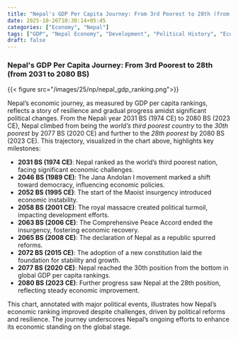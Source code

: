 ```yaml
---
title: "Nepal's GDP Per Capita Journey: From 3rd Poorest to 28th (from 2031 to 2080 BS)"
date: 2025-10-26T10:30:14+05:45
categories: ["Economy", "Nepal"]
tags: ["GDP", "Nepal Economy", "Development", "Political History", "Economic Growth", "GDP Per Capita", "Ranking"]
draft: false
---
```


### Nepal's GDP Per Capita Journey: From 3rd Poorest to 28th (from 2031 to 2080 BS)
{{< figure src="/images/25/np/nepal_gdp_ranking.png">}}

Nepal’s economic journey, as measured by GDP per capita rankings, reflects a story of resilience and gradual progress amidst significant political changes. From the Nepali year 2031 BS (1974 CE) to 2080 BS (2023 CE), Nepal climbed from being the *world’s third poorest country* to the *30th poorest* by 2077 BS (2020 CE) and further to the *28th poorest* by 2080 BS (2023 CE). This trajectory, visualized in the chart above, highlights key milestones:

- **2031 BS (1974 CE)**: Nepal ranked as the world’s third poorest nation, facing significant economic challenges.
- **2046 BS (1989 CE)**: The Jana Andolan I movement marked a shift toward democracy, influencing economic policies.
- **2052 BS (1995 CE)**: The start of the Maoist insurgency introduced economic instability.
- **2058 BS (2001 CE)**: The royal massacre created political turmoil, impacting development efforts.
- **2063 BS (2006 CE)**: The Comprehensive Peace Accord ended the insurgency, fostering economic recovery.
- **2065 BS (2008 CE)**: The declaration of Nepal as a republic spurred reforms.
- **2072 BS (2015 CE)**: The adoption of a new constitution laid the foundation for stability and growth.
- **2077 BS (2020 CE)**: Nepal reached the 30th position from the bottom in global GDP per capita rankings.
- **2080 BS (2023 CE)**: Further progress saw Nepal at the 28th position, reflecting steady economic improvement.

This chart, annotated with major political events, illustrates how Nepal’s economic ranking improved despite challenges, driven by political reforms and resilience. The journey underscores Nepal’s ongoing efforts to enhance its economic standing on the global stage.